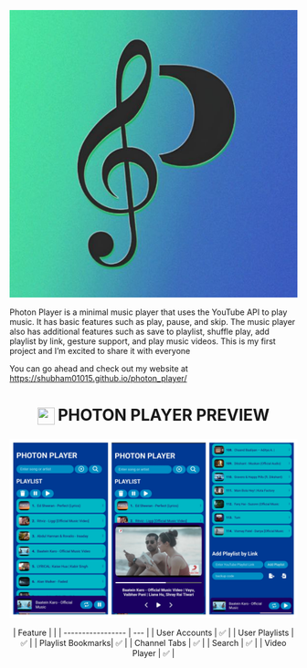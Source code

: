 <p border-radius="25%" height="150" align="center">
  <a href="https://shubham01015.github.io/photon_player/">
    <img src="image/songicon.jpg">
  </a>
</p>

Photon Player is a minimal music player that uses the YouTube API to play music. It has basic features such as play, pause, and skip. The music player also has additional features such as save to playlist, shuffle play, add playlist by link, gesture support, and play music videos. This is my first project and I’m excited to share it with everyone 

You can go ahead and check out my website at https://shubham01015.github.io/photon_player/

<h1 align="center">
<sub>
<img  src="fastlane/metadata/android/en-US/images/readme/about.svg"
      height="30"
      width="30">
</sub>
   PHOTON PLAYER PREVIEW
</h1>
<p align="center">
  <a href="https://shubham01015.github.io/photon_player/">
    <img src="image/preview.jpg">
  </a>
</p>

<p align="center">
| Feature           |     |
| ----------------- | --- |
| User Accounts     | ✅ |
| User Playlists    | ✅ |
| Playlist Bookmarks| ✅ |
| Channel Tabs      | ✅ |
| Search            | ✅ |
| Video Player      | ✅ |
</p>
